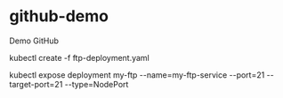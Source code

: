 # github-demo
Demo GitHub


kubectl create -f ftp-deployment.yaml

kubectl expose deployment my-ftp --name=my-ftp-service --port=21 --target-port=21 --type=NodePort
